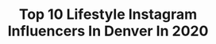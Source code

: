 ---
title: Top 10 Lifestyle Instagram Influencers In Denver In 2020
description: >-
  Find top lifestyle Instagram influencers in Denver in 2020. Most popular hashtags: #colorado #denverphotographer #portraitpage #denvercolorado.
platform: Instagram
profiles:
  - username: "leisurely.layne"
    fullname: >-
      Emily | Leisurely Layne
    location: "United States"
    followers: 19790
    engagement: 681
    commentsToLikes: 0.271771
    id: ck6tq7dnzpt960j71edvz2bk0
    verified: false
    hashtags: "#lulusambassador, #fableticspartner, #manentailbeauty, #greenchefpartner"
  - username: "cyclebar"
    fullname: >-
      CycleBar
    location: "United States"
    followers: 45716
    engagement: 99
    commentsToLikes: 0.025726
    id: ck13c1d95y59z0i19b5sys75o
    verified: true
    hashtags: "#werideasone, #youbelonghere, #rockyourride, #getsweaty"
  - username: "themoroccandevil"
    fullname: >-
      Youssef Zalal
    location: "United States"
    followers: 11394
    engagement: 947
    commentsToLikes: 0.032043
    id: ck6ubtfzwblrr0j71f76qub1y
    verified: false
    hashtags: "#allhamdulillah, #happy, #nebraska, #soon"
  - username: "denv.her"
    fullname: >-
      Alisha Alexandra
    location: "United States"
    followers: 30610
    engagement: 141
    commentsToLikes: 0.096420
    id: ck8swzzxlfrln0j78ayznim8l
    verified: false
    hashtags: "#muchexcite"
  - username: "itsphiliptucker"
    fullname: >-
      Philip Tucker
    location: "United States"
    followers: 5206
    engagement: 597
    commentsToLikes: 0.070717
    id: ck138ogryh8dy0i198fsgi9a0
    verified: false
    hashtags: "#newyorkfashion, #school, #vintage, #ourportraitsdays"
  - username: "codiports"
    fullname: >-
      Codi•Denver Photographer
    location: "United States"
    followers: 53129
    engagement: 554
    commentsToLikes: 0.035943
    id: ck13d37k63g1m0i19hg06l6xy
    verified: false
    hashtags: "#coloradophotographs, #portraitpage, #portraitsquad, #portraitphotography"
  - username: "johannaharmon"
    fullname: >-
      Johanna Harmon
    location: "United States"
    followers: 2762
    engagement: 2337
    commentsToLikes: 0.069239
    id: ck5cdejtrj1bw0i11hn43j57k
    verified: false
    hashtags: "#artconference, #artempire, #newburyfinearts, #artopening"
  - username: "victorofvalencia"
    fullname: >-
      LUKE GOTTLIEB
    location: "United States"
    followers: 80395
    engagement: 288
    commentsToLikes: 0.031549
    id: ck0u7pqz45eyb0i19ol1cpy7p
    verified: false
    hashtags: "#tulum, #mexico, #internationalwomensday, #shotonlexar"
  - username: "cassidyeats"
    fullname: >-
      cassidy ✌🏼
    location: "United States"
    followers: 20283
    engagement: 319
    commentsToLikes: 0.040326
    id: ck6u4nb2f4p9m0j71rfh8pvcl
    verified: false
    hashtags: "#liketkit, #sproutspartner, #foodbloggersstayinghome, #stayhome"
  - username: "rick.holladay"
    fullname: >-
      Rick Holladay
    location: "United States"
    followers: 33657
    engagement: 281
    commentsToLikes: 0.014280
    id: ck0w5vqh65njp0i19xx2rzecj
    verified: false
    hashtags: ""
---